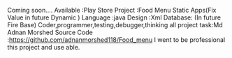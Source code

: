 Coming soon....
Available :Play Store 
Project :Food Menu Static Apps(Fix Value in future Dynamic )
Language :java
Design :Xml
Database: (In future Fire Base)
Coder,programmer,testing,debugger,thinking all project task:Md Adnan Morshed
Source Code :https://github.com/adnanmorshed118/Food_menu
I went to be professional this project and use able.

